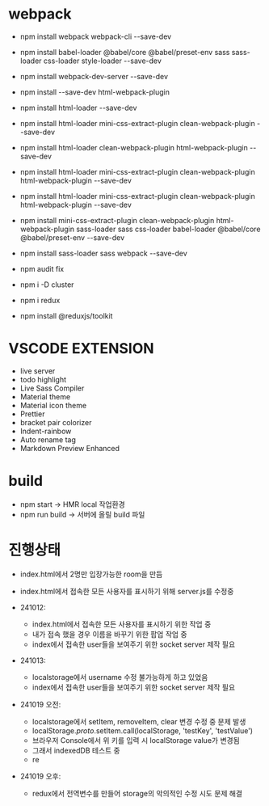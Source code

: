 # webpack

- npm install webpack webpack-cli --save-dev
- npm install babel-loader @babel/core @babel/preset-env sass sass-loader css-loader style-loader --save-dev
- npm install webpack-dev-server --save-dev
- npm install --save-dev html-webpack-plugin
- npm install html-loader --save-dev
- npm install html-loader mini-css-extract-plugin clean-webpack-plugin --save-dev
- npm install html-loader clean-webpack-plugin html-webpack-plugin --save-dev
- npm install html-loader mini-css-extract-plugin clean-webpack-plugin html-webpack-plugin --save-dev
- npm install html-loader mini-css-extract-plugin clean-webpack-plugin html-webpack-plugin --save-dev
- npm install mini-css-extract-plugin clean-webpack-plugin html-webpack-plugin sass-loader sass css-loader babel-loader @babel/core @babel/preset-env --save-dev
- npm install sass-loader sass webpack --save-dev
- npm audit fix

- npm i -D cluster
- npm i redux
- npm install @reduxjs/toolkit

# VSCODE EXTENSION

- live server
- todo highlight
- Live Sass Compiler
- Material theme
- Material icon theme
- Prettier
- bracket pair colorizer
- Indent-rainbow
- Auto rename tag
- Markdown Preview Enhanced

# build

- npm start -> HMR local 작업환경
- npm run build -> 서버에 올릴 build 파일

# 진행상태

- index.html에서 2명만 입장가능한 room을 만듬
- index.html에서 접속한 모든 사용자를 표시하기 위해 server.js를 수정중
- 241012:
  - index.html에서 접속한 모든 사용자를 표시하기 위한 작업 중
  - 내가 접속 했을 경우 이름을 바꾸기 위한 팝업 작업 중
  - index에서 접속한 user들을 보여주기 위한 socket server 제작 필요
- 241013:

  - localstorage에서 username 수정 불가능하게 하고 있었음
  - index에서 접속한 user들을 보여주기 위한 socket server 제작 필요

- 241019 오전:

  - localstorage에서 setItem, removeItem, clear 변경 수정 중 문제 발생
  - localStorage._proto_.setItem.call(localStorage, 'testKey', 'testValue')
  - 브라우저 Console에서 위 키를 입력 시 localStorage value가 변경됨
  - 그래서 indexedDB 테스트 중
  - re

- 241019 오후:
  - redux에서 전역변수를 만들어 storage의 악의적인 수정 시도 문제 해결
